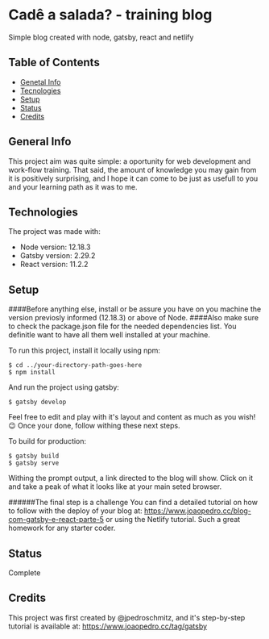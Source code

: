 # Cadê a salada? - training blog
Simple blog created with node, gatsby, react and netlify

## Table of Contents
* [Genetal Info](#general-info)
* [Tecnologies](#tecnologies)
* [Setup](#setup)
* [Status](#status)
* [Credits](#credits)

## General Info
This project aim was quite simple: a oportunity for web development and work-flow training. 
That said, the amount of knowledge you may gain from it is positively surprising, and I hope it can come to be just as usefull to you and your learning path as it was to me.

## Technologies
The project was made with:
* Node version: 12.18.3
* Gatsby version: 2.29.2
* React version: 11.2.2

## Setup
####Before anything else, install or be assure you have on you machine the version previosly informed (12.18.3) or above of Node.
####Also make sure to check the package.json file for the needed dependencies list. You definitle want to have all them well installed at your machine.


To run this project, install it locally using npm:

```
$ cd ../your-directory-path-goes-here
$ npm install
```

And run the project using gatsby:

```
$ gatsby develop
```
Feel free to edit and play with it's layout and content as much as you wish! :wink:
Once your done, follow withing these next steps.

To build for production:

```
$ gatsby build
$ gatsby serve
```


Withing the prompt output, a link directed to the blog will show. Click on it and take a peak of what it looks like at your main seted browser.

######The final step is a challenge
You can find a detailed tutorial on how to follow with the deploy of your blog at: https://www.joaopedro.cc/blog-com-gatsby-e-react-parte-5 or using the Netlify tutorial. Such a great homework for any starter coder.


## Status
Complete

## Credits
This project was first created by @jpedroschmitz, and it's step-by-step tutorial is available at: https://www.joaopedro.cc/tag/gatsby
